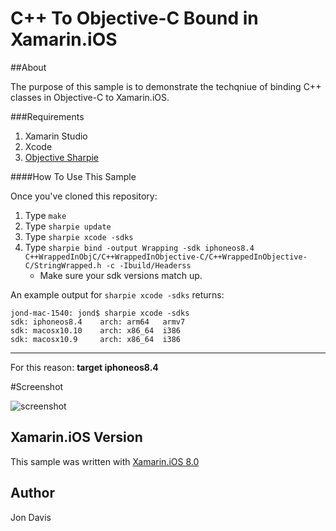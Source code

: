 C++ To Objective-C Bound in Xamarin.iOS
=====
##About

The purpose of this sample is to demonstrate the techqniue of binding C++ classes in Objective-C to Xamarin.iOS.

###Requirements
1. Xamarin Studio
2. Xcode
3. [Objective Sharpie](https://files.xamarin.com/~abock/ObjectiveSharpie/latest)


####How To Use This Sample

Once you've cloned this repository:


1. Type ```make``` 
2. Type ```sharpie update```
3. Type ```sharpie xcode -sdks```
4. Type ```sharpie bind -output Wrapping -sdk iphoneos8.4 C++WrappedInObjC/C++WrappedInObjective-C/C++WrappedInObjective-C/StringWrapped.h -c -Ibuild/Headerss```
     * Make sure your sdk versions match up.

An example output for ```sharpie xcode -sdks``` returns:

    jond-mac-1540: jond$ sharpie xcode -sdks
    sdk: iphoneos8.4    arch: arm64   armv7
    sdk: macosx10.10    arch: x86_64  i386
    sdk: macosx10.9     arch: x86_64  i386

---------------------

For this reason: **target iphoneos8.4**

#Screenshot

![screenshot](https://github.com/xamarin/customer-success/blob/master/samples/Xamarin.iOS/CppToXamarin/Screenshot/1.png "Xamarin.iOS Screenshot")

Xamarin.iOS Version
---------------------
This sample was written with [Xamarin.iOS 8.0](http://xamarin.com/platform)

Author
-------
Jon Davis